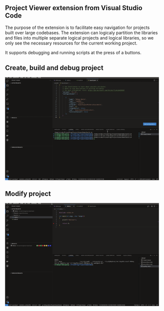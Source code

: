 ## Project Viewer extension from Visual Studio Code

The purpose of the extension is to facilitate easy navigation for projects built over large codebases.
The extension can logicaly partition the libraries and files into multiple separate logical projects and logical libraries, so we only see the necessary resources for the current working project.

It supports debugging and running scripts at the press of a buttons.

## Create, build and debug project
![Create, build and debug project](images/CreateProject.gif)

## Modify project
![Modify project](images/ModifyProject.gif)
